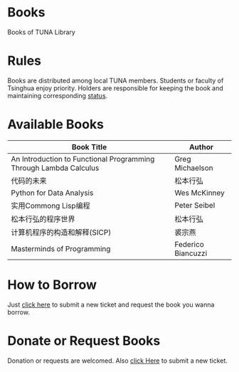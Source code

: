 # Books
Books of TUNA Library

# Rules
Books are distributed among local TUNA members. Students or faculty of Tsinghua enjoy priority. Holders are responsible for keeping the book and maintaining corresponding [status](https://github.com/tuna/Books/blob/master/book_status.md).

# Available Books

| Book Title   | Author | 
| --- | --- |
| An Introduction to Functional Programming Through Lambda Calculus | Greg Michaelson |
| 代码的未来 | 松本行弘 | 
| Python for Data Analysis | Wes McKinney |
| 实用Commong Lisp编程 | Peter Seibel |
| 松本行弘的程序世界 | 松本行弘 |
| 计算机程序的构造和解释(SICP) | 裘宗燕 |
| Masterminds of Programming | Federico Biancuzzi |

# How to Borrow

Just [click here](https://github.com/tuna/Books/issues/new) to submit a new ticket and request the book you wanna borrow.

# Donate or Request Books

Donation or requests are welcomed. Also [click Here](https://github.com/tuna/Books/issues/new) to submit a new ticket.
